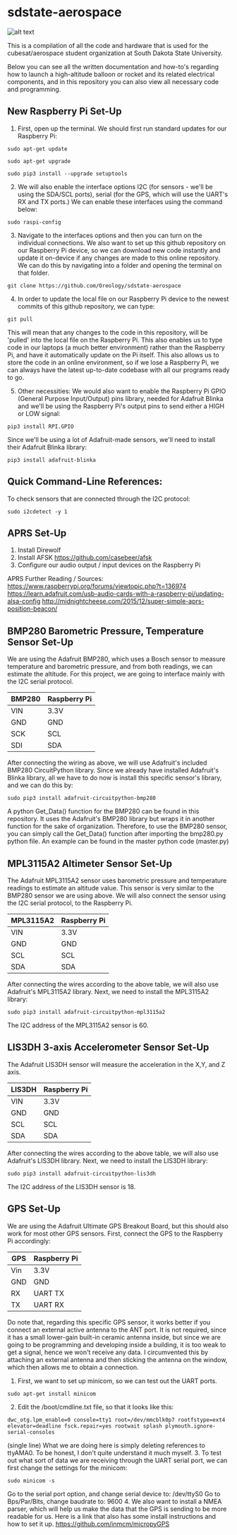 # sdstate-aerospace

![alt text](https://dl.boxcloud.com/api/2.0/internal_files/292366284127/versions/307734331615/representations/jpg_paged_2048x2048/content/1.jpg?access_token=1!hkpqK9opvPQ-nxyKLZchjsau7FiJKg90YJvIlU3ltqEf6VmYxveXwFwHdNgCrd9GTCdDHh3O3a7Qq3Mw1ST1hAPO8M-0uJoj5DtRvbTjhaWjA9pL12gUr428lCwTLUr092t-An8WwfsAAEu3G8an4vgPS7nd4wY0BVyE-4kox0dz3l_YPLvq2vuhH_GFu3cWekwTYv3hzLh_61Wo_jyeAWKTIUjmHMxh2UsLhXDnUXOGwpoonKmv8UZ0Bmgw4yULB4fzqAQz6g5lZSxh0N0U6Xs-l-hZk_QItlLxjE2NOUNH5HG8DDS90UBDH5J7acO-UUJqtBV7hCcp8GXusVOh0IA0-bHZrURdsKWrtHjVFUQSKqbIjUieyUFglYOU6t-ZPI8Rii0jGd15lJWP2LrfuENUOggvVueRvmkRpLQJ7IgzbHV-i9LWr_Ntw1y3CbMUk__ixY5fxBZ8C4CWEGx1_1LgDJBxB19y6ciJaJRx-WDqZrOs5orCOUPc6aCs7wDMLyG9Up0fDY6ihwXQAS35ORr3o_CBqp96U5aBu-OomUENkKwGRl0zl6dY0zkqGFeTGQ..&box_client_name=box-content-preview&box_client_version=1.61.0)

This is a compilation of all the code and hardware that is used for the cubesat/aerospace student organization at South Dakota State University.

Below you can see all the written documentation and how-to's regarding how to launch a high-altitude balloon or rocket and its related electrical components, and in this repository you can also view all necessary code and programming.


## New Raspberry Pi Set-Up
1. First, open up the terminal. We should first run standard updates for our Raspberry Pi:
```
sudo apt-get update
```
```
sudo apt-get upgrade
```
```
sudo pip3 install --upgrade setuptools
```
2. We will also enable the interface options I2C (for sensors - we'll be using the SDA/SCL ports), serial (for the GPS, which will use the UART's RX and TX ports.) We can enable these interfaces using the command below:
```
sudo raspi-config
```
3. Navigate to the interfaces options and then you can turn on the individual connections.
We also want to set up this github repository on our Raspberry Pi device, so we can download new code instantly and update it on-device if any changes are made to this online repository. We can do this by navigating into a folder and opening the terminal on that folder.
```
git clone https://github.com/Oreology/sdstate-aerospace
```
4. In order to update the local file on our Raspberry Pi device to the newest commits of this github repository, we can type:
```
git pull
```
This will mean that any changes to the code in this repository, will be 'pulled' into the local file on the Raspberry Pi.
This also enables us to type code in our laptops (a much better environment) rather than the Raspberry Pi, and have it automatically update on the Pi itself. This also allows us to store the code in an online environment, so if we lose a Raspberry Pi, we can always have the latest up-to-date codebase with all our programs ready to go.

5. Other necessities:
We would also want to enable the Raspberry Pi GPIO (General Purpose Input/Output) pins library, needed for Adafruit Blinka and we'll be using the Raspberry Pi's output pins to send either a HIGH or LOW signal:
```
pip3 install RPI.GPIO
```
Since we'll be using a lot of Adafruit-made sensors, we'll need to install their Adafruit Blinka library:
```
pip3 install adafruit-blinka
```


## Quick Command-Line References:
To check sensors that are connected through the I2C protocol:
```
sudo i2cdetect -y 1
```


## APRS Set-Up
1. Install Direwolf
2. Install AFSK 
https://github.com/casebeer/afsk
3. Configure our audio output / input devices on the Raspberry Pi



APRS Further Reading / Sources:
https://www.raspberrypi.org/forums/viewtopic.php?t=136974
https://learn.adafruit.com/usb-audio-cards-with-a-raspberry-pi/updating-alsa-config
http://midnightcheese.com/2015/12/super-simple-aprs-position-beacon/


## BMP280 Barometric Pressure, Temperature Sensor Set-Up
We are using the Adafruit BMP280, which uses a Bosch sensor to measure temperature and barometric pressure, and from both readings, we can estimate the altitude.
For this project, we are going to interface mainly with the I2C serial protocol.

|BMP280   |Raspberry Pi  |
|---------|--------------|
|VIN      | 3.3V         |
|GND      | GND          |
|SCK      | SCL          |
|SDI      | SDA          |

After connecting the wiring as above, we will use Adafruit's included BMP280 CircuitPython library. Since we already have installed Adafruit's Blinka library, all we have to do now is install this specific sensor's library, and we can do this by:
```
sudo pip3 install adafruit-circuitpython-bmp280
```

A python Get_Data() function for the BMP280 can be found in this repository. It uses the Adafruit's BMP280 library but wraps it in another function for the sake of organization. Therefore, to use the BMP280 sensor, you can simply call the Get_Data() function after importing the bmp280.py python file.
An example can be found in the master python code (master.py)

## MPL3115A2 Altimeter Sensor Set-Up
The Adafruit MPL3115A2 sensor uses barometric pressure and temperature readings to estimate an altitude value. This sensor is very similar to the BMP280 sensor we are using above. We will also connect the sensor using the I2C serial protocol, to the Raspberry Pi.

|MPL3115A2 |Raspberry Pi  |
|----------|--------------|
|VIN       | 3.3V         |
|GND       | GND          |
|SCL       | SCL          |
|SDA       | SDA          |

After connecting the wires according to the above table, we will also use Adafruit's MPL3115A2 library. Next, we need to install the MPL3115A2 library:
```
sudo pip3 install adafruit-circuitpython-mpl3115a2
```

The I2C address of the MPL3115A2 sensor is 60.

## LIS3DH 3-axis Accelerometer Sensor Set-Up
The Adafruit LIS3DH sensor will measure the acceleration in the X,Y, and Z axis.

|LIS3DH    |Raspberry Pi  |
|----------|--------------|
|VIN       | 3.3V         |
|GND       | GND          |
|SCL       | SCL          |
|SDA       | SDA          |

After connecting the wires according to the above table, we will also use Adafruit's LIS3DH library. Next, we need to install the LIS3DH library:
```
sudo pip3 install adafruit-circuitpython-lis3dh
```

The I2C address of the LIS3DH sensor is 18.

## GPS Set-Up
We are using the Adafruit Ultimate GPS Breakout Board, but this should also work for most other GPS sensors.
First, connect the GPS to the Raspberry Pi accordingly:

|GPS      |Raspberry Pi  |
|---------|--------------|
|Vin      | 3.3V         |
|GND      | GND          |
|RX       | UART  TX     |
|TX       | UART  RX     |

Do note that, regarding this specific GPS sensor, it works better if you connect an external active antenna to the ANT port. It is not required, since it has a small lower-gain built-in ceramic antenna inside, but since we are going to be programming and developing inside a building, it is too weak to get a signal, hence we won't receive any data. I circumvented this by attaching an external antenna and then sticking the antenna on the window, which then allows me to obtain a connection.

1. First, we want to set up minicom, so we can test out the UART ports.
```
sudo apt-get install minicom
```
2. Edit the /boot/cmdline.txt file, so that it looks like this:
```
dwc_otg.lpm_enable=0 console=tty1 root=/dev/mmcblk0p7 rootfstype=ext4 elevator=deadline fsck.repair=yes rootwait splash plymouth.ignore-serial-consoles
```
(single line)
What we are doing here is simply deleting references to ttyAMA0. To be honest, I don't quite understand it much myself.
3. To test out what sort of data we are receiving through the UART serial port, we can first change the settings for the minicom:
```
sudo minicom -s
```
Go to the serial port option, and change serial device to:     /dev/ttyS0
Go to Bps/Par/Bits, change baudrate to:     9600
4. We also want to install a NMEA parser, which will help us make the data that the GPS is sending to be more readable for us. Here is a link that also has some install instructions and how to set it up.
https://github.com/inmcm/micropyGPS

